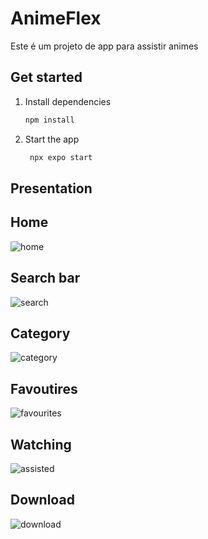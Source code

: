 # AnimeFlex

Este é um projeto de app para assistir animes

## Get started

1. Install dependencies

   ```bash
   npm install
   ```

2. Start the app

   ```bash
    npx expo start
   ```

## Presentation

## Home

![home](https://github.com/user-attachments/assets/32bc1505-5a0c-4767-a8ca-c75ac370c296)

## Search bar

![search](https://github.com/user-attachments/assets/81897061-2e89-469b-bd80-39510b553f42)

## Category

![category](https://github.com/user-attachments/assets/4c91c844-1d49-4631-8c5c-2993b7bbadb7)

## Favoutires

![favourites](https://github.com/user-attachments/assets/9e0cc900-88ab-4477-8bf4-e16491971858)

## Watching

![assisted](https://github.com/user-attachments/assets/8d509660-6a07-4c38-822a-9b2856514c2d)

## Download

![download](https://github.com/user-attachments/assets/12c081e5-cdef-4d3b-84bf-fdc6a61aa183)
